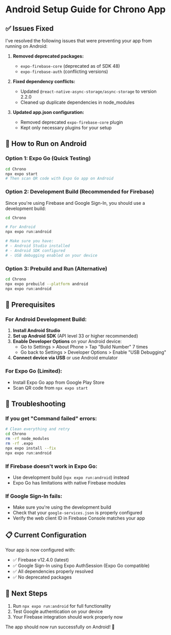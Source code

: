 # Android Setup Guide for Chrono App

## ✅ Issues Fixed

I've resolved the following issues that were preventing your app from running on Android:

1. **Removed deprecated packages:**
   - `expo-firebase-core` (deprecated as of SDK 48)
   - `expo-firebase-auth` (conflicting versions)

2. **Fixed dependency conflicts:**
   - Updated `@react-native-async-storage/async-storage` to version 2.2.0
   - Cleaned up duplicate dependencies in node_modules

3. **Updated app.json configuration:**
   - Removed deprecated `expo-firebase-core` plugin
   - Kept only necessary plugins for your setup

## 🚀 How to Run on Android

### Option 1: Expo Go (Quick Testing)
```bash
cd Chrono
npx expo start
# Then scan QR code with Expo Go app on Android
```

### Option 2: Development Build (Recommended for Firebase)
Since you're using Firebase and Google Sign-In, you should use a development build:

```bash
cd Chrono

# For Android
npx expo run:android

# Make sure you have:
# - Android Studio installed
# - Android SDK configured
# - USB debugging enabled on your device
```

### Option 3: Prebuild and Run (Alternative)
```bash
cd Chrono
npx expo prebuild --platform android
npx expo run:android
```

## 📱 Prerequisites

### For Android Development Build:
1. **Install Android Studio**
2. **Set up Android SDK** (API level 33 or higher recommended)
3. **Enable Developer Options** on your Android device:
   - Go to Settings > About Phone > Tap "Build Number" 7 times
   - Go back to Settings > Developer Options > Enable "USB Debugging"
4. **Connect device via USB** or use Android emulator

### For Expo Go (Limited):
- Install Expo Go app from Google Play Store
- Scan QR code from `npx expo start`

## 🔧 Troubleshooting

### If you get "Command failed" errors:
```bash
# Clean everything and retry
cd Chrono
rm -rf node_modules
rm -rf .expo
npx expo install --fix
npx expo run:android
```

### If Firebase doesn't work in Expo Go:
- Use development build (`npx expo run:android`) instead
- Expo Go has limitations with native Firebase modules

### If Google Sign-In fails:
- Make sure you're using the development build
- Check that your `google-services.json` is properly configured
- Verify the web client ID in Firebase Console matches your app

## 📋 Current Configuration

Your app is now configured with:
- ✅ Firebase v12.4.0 (latest)
- ✅ Google Sign-In using Expo AuthSession (Expo Go compatible)
- ✅ All dependencies properly resolved
- ✅ No deprecated packages

## 🎯 Next Steps

1. Run `npx expo run:android` for full functionality
2. Test Google authentication on your device
3. Your Firebase integration should work properly now

The app should now run successfully on Android! 🎉

